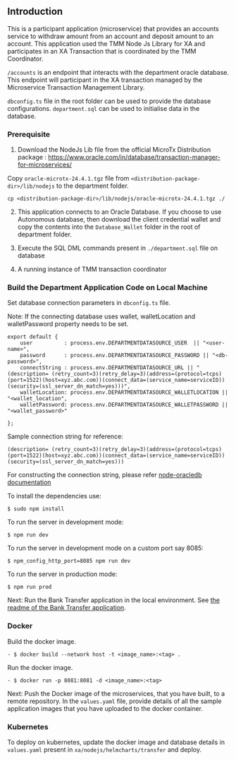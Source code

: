 ## Introduction
This is a participant application (microservice) that provides an accounts service to withdraw amount from an account and deposit amount to an account.
This application used the TMM Node Js Library for XA and participates in an XA Transaction that is coordinated by the TMM Coordinator.

`/accounts` is an endpoint that interacts with the department oracle database. This endpoint will participant in the XA transaction managed by the Microservice Transaction Management Library.

`dbconfig.ts` file in the root folder can be used to provide the database configurations. `department.sql` can be used to initialise data in the database.


### Prerequisite

1. Download the NodeJs Lib file from the official MicroTx Distribution package : https://www.oracle.com/in/database/transaction-manager-for-microservices/

Copy `oracle-microtx-24.4.1.tgz` file from `<distribution-package-dir>/lib/nodejs` to the department folder.

```
cp <distribution-package-dir>/lib/nodejs/oracle-microtx-24.4.1.tgz ./
```

2. This application connects to an Oracle Database. If you choose to use Autonomous database, then download the client credential wallet and copy the contents into the `Database_Wallet` folder in the root of department folder.
3. Execute the SQL DML commands present in `./department.sql` file on database

4. A running instance of TMM transaction coordinator

### Build the Department Application Code on Local Machine

Set database connection parameters in `dbconfig.ts` file.

Note: If the connecting database uses wallet, walletLocation and walletPassword property needs to be set.

```
export default {
    user          : process.env.DEPARTMENTDATASOURCE_USER  || "<user-name>",
    password      : process.env.DEPARTMENTDATASOURCE_PASSWORD || "<db-password>",
    connectString : process.env.DEPARTMENTDATASOURCE_URL || "(description= (retry_count=3)(retry_delay=3)(address=(protocol=tcps)(port=1522)(host=xyz.abc.com))(connect_data=(service_name=serviceID))(security=(ssl_server_dn_match=yes)))",
    walletLocation: process.env.DEPARTMENTDATASOURCE_WALLETLOCATION || "<wallet_location",
    walletPassword: process.env.DEPARTMENTDATASOURCE_WALLETPASSWORD || "<wallet_password>"
    
};
```
Sample connection string for reference:
```
(description= (retry_count=3)(retry_delay=3)(address=(protocol=tcps)(port=1522)(host=xyz.abc.com))(connect_data=(service_name=serviceID))(security=(ssl_server_dn_match=yes)))
```
For constructing the connection string, please refer [node-oracledb documentation](https://node-oracledb.readthedocs.io/en/latest/user_guide/connection_handling.html#embedtns)

To install the dependencies use:

```
$ sudo npm install
```
To run the server in development mode:
```
$ npm run dev
```
To run the server in development mode on a custom port say 8085:
```
$ npm_config_http_port=8085 npm run dev
```

To run the server in production mode:
```
$ npm run prod
```

Next: Run the Bank Transfer application in the local environment. See [the readme of the Bank Transfer application](../../readme.md#run-the-bank-transfer-application-to-transfer-an-amount).

### Docker
Build the docker image.
```
- $ docker build --network host -t <image_name>:<tag> .
```
Run the docker image.
```
- $ docker run -p 8081:8081 -d <image_name>:<tag>
```

Next: Push the Docker image of the microservices, that you have built, to a remote repository. In the `values.yaml` file, provide details of all the sample application images that you have uploaded to the docker container.

### Kubernetes
To deploy on kubernetes, update the docker image and database details in `values.yaml` present in `xa/nodejs/helmcharts/transfer` and deploy.